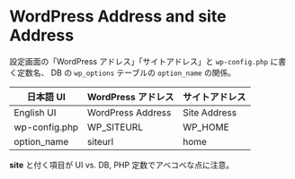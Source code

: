# WordPress Address and site Address

設定画面の「WordPress アドレス」「サイトアドレス」と `wp-config.php` に書く定数名、 DB の `wp_options` テーブルの `option_name` の関係。


| 日本語 UI      | WordPress アドレス | サイトアドレス |
|----------------|--------------------|----------------|
| English UI     | WordPress Address  | Site Address   |
| wp-config.php  | WP\_SITEURL        | WP\_HOME |
| option\_name   | siteurl            | home     |

**site** と付く項目が UI vs. DB, PHP 定数でアベコベな点に注意。

